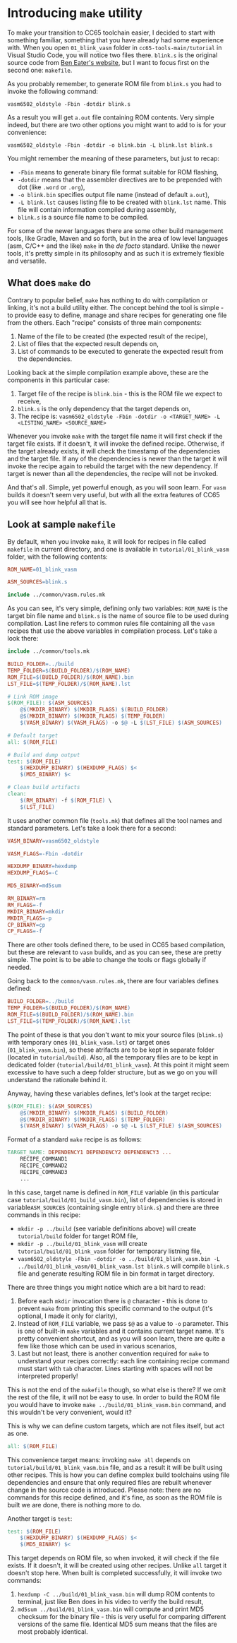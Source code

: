 # Introducing `make` utility

To make your transition to CC65 toolchain easier, I decided to start with something familiar, something that you have already had some experience with. When you open `01_blink_vasm` folder in `cc65-tools-main/tutorial` in Visual Studio Code, you will notice two files there. `blink.s` is the original source code from [Ben Eater's website](https://eater.net/downloads/blink.s), but I want to focus first on the second one: `makefile`.

As you probably remember, to generate ROM file from `blink.s` you had to invoke the following command:

`vasm6502_oldstyle -Fbin -dotdir blink.s`

As a result you will get `a.out` file containing ROM contents. Very simple indeed, but there are two other options you might want to add to is for your convenience:

`vasm6502_oldstyle -Fbin -dotdir -o blink.bin -L blink.lst blink.s`

You might remember the meaning of these parameters, but just to recap:

- `-Fbin` means to generate binary file format suitable for ROM flashing,
- `-dotdir` means that the assembler directives are to be prepended with dot (like `.word` or `.org`),
- `-o blink.bin` specifies output file name (instead of default `a.out`),
- `-L blink.lst` causes listing file to be created with `blink.lst` name. This file will contain information compiled during assembly,
- `blink.s` is a source file name to be compiled.

For some of the newer languages there are some other build management tools, like Gradle, Maven and so forth, but in the area of low level languages (asm, C/C++ and the like) `make` in the _de facto_ standard. Unlike the newer tools, it's pretty simple in its philosophy and as such it is extremely flexible and versatile.

## What does `make` do

Contrary to popular belief, `make` has nothing to do with compilation or linking, it's not a build utility either. The concept behind the tool is simple - to provide easy to define, manage and share recipes for generating one file from the others. Each "recipe" consists of three main components:

1. Name of the file to be created (the expected result of the recipe),
2. List of files that the expected result depends on,
3. List of commands to be executed to generate the expected result from the dependencies.

Looking back at the simple compilation example above, these are the components in this particular case:

1. Target file of the recipe is `blink.bin` - this is the ROM file we expect to receive,
2. `blink.s` is the only dependency that the target depends on,
3. The recipe is: `vasm6502_oldstyle -Fbin -dotdir -o <TARGET_NAME> -L <LISTING_NAME> <SOURCE_NAME>`

Whenever you invoke `make` with the target file name it will first check if the target file exists. If it doesn't, it will invoke the defined recipe. Otherwise, if the target already exists, it will check the timestamp of the dependencies and the target file. If any of the dependencies is newer than the target it will invoke the recipe again to rebuild the target with the new dependency. If target is newer than all the dependencies, the recipe will not be invoked.

And that's all. Simple, yet powerful enough, as you will soon learn. For `vasm` builds it doesn't seem very useful, but with all the extra features of CC65 you will see how helpful all that is.

## Look at sample `makefile`

By default, when you invoke `make`, it will look for recipes in file called `makefile` in current directory, and one is available in `tutorial/01_blink_vasm` folder, with the following contents:

````makefile
ROM_NAME=01_blink_vasm

ASM_SOURCES=blink.s

include ../common/vasm.rules.mk
````

As you can see, it's very simple, defining only two variables: `ROM_NAME` is the target bin file name and `blink.s` is the name of source file to be used during compilation. Last line refers to common rules file containing all the `vasm` recipes that use the above variables in compilation process. Let's take a look there:

````makefile
include ../common/tools.mk

BUILD_FOLDER=../build
TEMP_FOLDER=$(BUILD_FOLDER)/$(ROM_NAME)
ROM_FILE=$(BUILD_FOLDER)/$(ROM_NAME).bin
LST_FILE=$(TEMP_FOLDER)/$(ROM_NAME).lst

# Link ROM image
$(ROM_FILE): $(ASM_SOURCES)
	@$(MKDIR_BINARY) $(MKDIR_FLAGS) $(BUILD_FOLDER)
	@$(MKDIR_BINARY) $(MKDIR_FLAGS) $(TEMP_FOLDER)
	$(VASM_BINARY) $(VASM_FLAGS) -o $@ -L $(LST_FILE) $(ASM_SOURCES)

# Default target
all: $(ROM_FILE)

# Build and dump output
test: $(ROM_FILE)
	$(HEXDUMP_BINARY) $(HEXDUMP_FLAGS) $<
	$(MD5_BINARY) $<

# Clean build artifacts
clean:
	$(RM_BINARY) -f $(ROM_FILE) \
	$(LST_FILE) 
````

It uses another common file (`tools.mk`) that defines all the tool names and standard parameters. Let's take a look there for a second:

````makefile
VASM_BINARY=vasm6502_oldstyle

VASM_FLAGS=-Fbin -dotdir

HEXDUMP_BINARY=hexdump
HEXDUMP_FLAGS=-C

MD5_BINARY=md5sum

RM_BINARY=rm
RM_FLAGS=-f
MKDIR_BINARY=mkdir
MKDIR_FLAGS=-p
CP_BINARY=cp
CP_FLAGS=-f
````

There are other tools defined there, to be used in CC65 based compilation, but these are relevant to `vasm` builds, and as you can see, these are pretty simple. The point is to be able to change the tools  or flags globally if needed.

Going back to the `common/vasm.rules.mk`, there are four variables defines defined:

````makefile
BUILD_FOLDER=../build
TEMP_FOLDER=$(BUILD_FOLDER)/$(ROM_NAME)
ROM_FILE=$(BUILD_FOLDER)/$(ROM_NAME).bin
LST_FILE=$(TEMP_FOLDER)/$(ROM_NAME).lst
````

The point of these is that you don't want to mix your source files (`blink.s`) with temporary ones (`01_blink_vasm.lst`) or target ones (`01_blink_vasm.bin`), so these atrifacts are to be kept in separate folder (located in `tutorial/build`). Also, all the temporary files are to be kept in dedicated folder (`tutorial/build/01_blink_vasm`). At this point it might seem excessive to have such a deep folder structure, but as we go on you will understand the rationale behind it.

Anyway, having these variables defines, let's look at the target recipe:

````makefile
$(ROM_FILE): $(ASM_SOURCES)
	@$(MKDIR_BINARY) $(MKDIR_FLAGS) $(BUILD_FOLDER)
	@$(MKDIR_BINARY) $(MKDIR_FLAGS) $(TEMP_FOLDER)
	$(VASM_BINARY) $(VASM_FLAGS) -o $@ -L $(LST_FILE) $(ASM_SOURCES)
````

Format of a standard `make` recipe is as follows:

````makefile
TARGET_NAME: DEPENDENCY1 DEPENDENCY2 DEPENDENCY3 ...
	RECIPE_COMMAND1
	RECIPE_COMMAND2
	RECIPE_COMMAND3
	...
````

In this case, target name is defined in `ROM_FILE` variable (in this particular case `tutorial/build/01_build_vasm.bin`), list of dependencies is stored in variable`ASM_SOURCES` (containing single entry `blink.s`) and there are three commands in this recipe:

- `mkdir -p ../build` (see variable definitions above) will create `tutorial/build` folder for target ROM file,
- `mkdir -p ../build/01_blink_vasm` will create `tutorial/build/01_blink_vasm`  folder for temporary listning file,
- `vasm6502_oldstyle -Fbin -dotdir -o ../build/01_blink_vasm.bin -L ../build/01_blink_vasm/01_blink_vasm.lst blink.s` will compile `blink.s` file and generate resulting ROM file in bin format in target directory.

There are three things you might notice which are a bit hard to read:

1. Before each `mkdir` invocation there is `@` character - this is done to prevent `make` from printing this specific command to the output (it's optional, I made it only for clarity),
2. Instead of `ROM_FILE` variable, we pass `$@` as a value to `-o` parameter. This is one of built-in `make` variables and it contains current target name. It's pretty convenient shortcut, and as you will soon learn, there are quite a few like those which can be used in various scenarios,
3. Last but not least, there is another convention required for `make` to understand your recipes correctly: each line containing recipe command must start with `tab` character. Lines starting with spaces will not be interpreted properly!

This is not the end of the `makefile` though, so what else is there? If we omit the rest of the file, it will not be easy to use. In order to build the ROM file you would have to invoke `make ../build/01_blink_vasm.bin` command, and this wouldn't be very convenient, would it?

This is why we can define custom targets, which are not files itself, but act as one.

````makefile
all: $(ROM_FILE)
````

This convenience target means: invoking `make all` depends on `tutorial/build/01_blink_vasm.bin` file, and as a result it will be built using other recipes. This is how you can define complex build toolchains using file dependencies and ensure that only required files are rebuilt whenever change in the source code is introduced. Please note: there are no commands for this recipe defined, and it's fine, as soon as the ROM file is built we are done, there is nothing more to do.

Another target is `test`:

````makefile
test: $(ROM_FILE)
	$(HEXDUMP_BINARY) $(HEXDUMP_FLAGS) $<
	$(MD5_BINARY) $<
````

This target depends on ROM file, so when invoked, it will check if the file exists. If it doesn't, it will be created using other recipes. Unlike `all` target it doesn't stop here. When built is completed successfully, it will invoke two commands:

1. `hexdump -C ../build/01_blink_vasm.bin` will dump ROM contents to terminal, just like Ben does in his video to verify the build result,
2. `md5sum ../build/01_blink_vasm.bin` will compute and print MD5 checksum for the binary file - this is very useful for comparing different versions of the same file. Identical MD5 sum means that the files are most probably identical.

